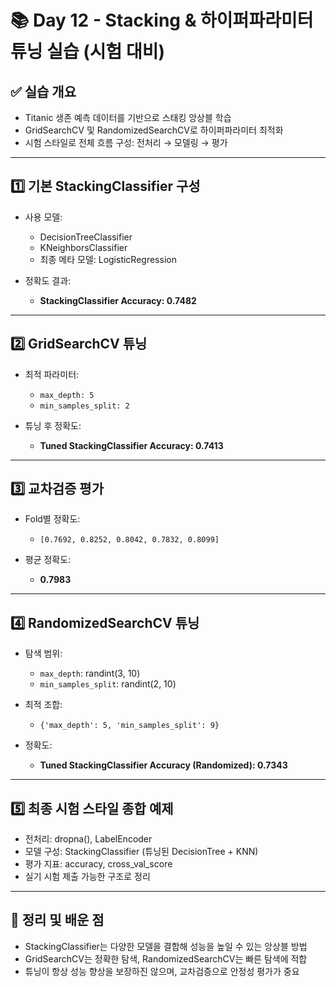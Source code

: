 # 📚 Day 12 - Stacking & 하이퍼파라미터 튜닝 실습 (시험 대비)

## ✅ 실습 개요

- Titanic 생존 예측 데이터를 기반으로 스태킹 앙상블 학습
- GridSearchCV 및 RandomizedSearchCV로 하이퍼파라미터 최적화
- 시험 스타일로 전체 흐름 구성: 전처리 → 모델링 → 평가

---

## 1️⃣ 기본 StackingClassifier 구성

- 사용 모델:
  - DecisionTreeClassifier
  - KNeighborsClassifier
  - 최종 메타 모델: LogisticRegression

- 정확도 결과:
  - **StackingClassifier Accuracy: 0.7482**

---

## 2️⃣ GridSearchCV 튜닝

- 최적 파라미터:
  - `max_depth: 5`
  - `min_samples_split: 2`

- 튜닝 후 정확도:
  - **Tuned StackingClassifier Accuracy: 0.7413**

---

## 3️⃣ 교차검증 평가

- Fold별 정확도:
  - `[0.7692, 0.8252, 0.8042, 0.7832, 0.8099]`

- 평균 정확도:
  - **0.7983**

---

## 4️⃣ RandomizedSearchCV 튜닝

- 탐색 범위:
  - `max_depth`: randint(3, 10)
  - `min_samples_split`: randint(2, 10)

- 최적 조합:
  - `{'max_depth': 5, 'min_samples_split': 9}`

- 정확도:
  - **Tuned StackingClassifier Accuracy (Randomized): 0.7343**

---

## 5️⃣ 최종 시험 스타일 종합 예제

- 전처리: dropna(), LabelEncoder
- 모델 구성: StackingClassifier (튜닝된 DecisionTree + KNN)
- 평가 지표: accuracy, cross_val_score
- 실기 시험 제출 가능한 구조로 정리

---

## 📝 정리 및 배운 점

- StackingClassifier는 다양한 모델을 결합해 성능을 높일 수 있는 앙상블 방법
- GridSearchCV는 정확한 탐색, RandomizedSearchCV는 빠른 탐색에 적합
- 튜닝이 항상 성능 향상을 보장하진 않으며, 교차검증으로 안정성 평가가 중요
